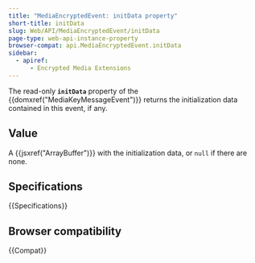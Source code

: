 ```yaml
---
title: "MediaEncryptedEvent: initData property"
short-title: initData
slug: Web/API/MediaEncryptedEvent/initData
page-type: web-api-instance-property
browser-compat: api.MediaEncryptedEvent.initData
sidebar:
  - apiref:
      - Encrypted Media Extensions
---
```


The read-only **`initData`** property of the {{domxref("MediaKeyMessageEvent")}} returns the initialization data contained in this event, if any.

## Value

A {{jsxref("ArrayBuffer")}} with the initialization data, or `null` if there are none.

## Specifications

{{Specifications}}

## Browser compatibility

{{Compat}}
